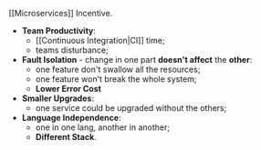 [[Microservices]] Incentive.

- **Team Productivity**:
	- [[Continuous Integration|CI]] time;
	- teams disturbance;
- **Fault Isolation** - change in one part **doesn't affect** the **other**:
	- one feature don't swallow all the resources;
	- one feature won't break the whole system;
	- **Lower Error Cost**
- **Smaller Upgrades**:
	- one service could be upgraded without the others;
- **Language Independence**:
	- one in one lang, another in another;
	- **Different Stack**.
